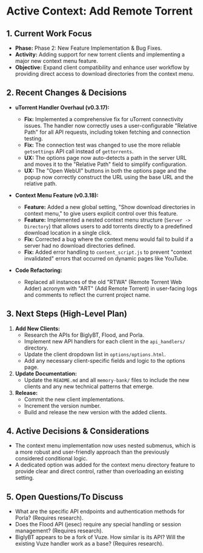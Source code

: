 # Active Context: Add Remote Torrent

## 1. Current Work Focus

-   **Phase:** Phase 2: New Feature Implementation & Bug Fixes.
-   **Activity:** Adding support for new torrent clients and implementing a major new context menu feature.
-   **Objective:** Expand client compatibility and enhance user workflow by providing direct access to download directories from the context menu.

## 2. Recent Changes & Decisions

-   **uTorrent Handler Overhaul (v0.3.17):**
    -   **Fix:** Implemented a comprehensive fix for uTorrent connectivity issues. The handler now correctly uses a user-configurable "Relative Path" for all API requests, including token fetching and connection testing.
    -   **Fix:** The connection test was changed to use the more reliable `getsettings` API call instead of `gettorrents`.
    -   **UX:** The options page now auto-detects a path in the server URL and moves it to the "Relative Path" field to simplify configuration.
    -   **UX:** The "Open WebUI" buttons in both the options page and the popup now correctly construct the URL using the base URL and the relative path.

-   **Context Menu Feature (v0.3.18):**
    -   **Feature:** Added a new global setting, "Show download directories in context menu," to give users explicit control over this feature.
    -   **Feature:** Implemented a nested context menu structure (`Server -> Directory`) that allows users to add torrents directly to a predefined download location in a single click.
    -   **Fix:** Corrected a bug where the context menu would fail to build if a server had no download directories defined.
    -   **Fix:** Added error handling to `content_script.js` to prevent "context invalidated" errors that occurred on dynamic pages like YouTube.

-   **Code Refactoring:**
    -   Replaced all instances of the old "RTWA" (Remote Torrent Web Adder) acronym with "ART" (Add Remote Torrent) in user-facing logs and comments to reflect the current project name.

## 3. Next Steps (High-Level Plan)

1.  **Add New Clients:**
    -   Research the APIs for BiglyBT, Flood, and Porla.
    -   Implement new API handlers for each client in the `api_handlers/` directory.
    -   Update the client dropdown list in `options/options.html`.
    -   Add any necessary client-specific fields and logic to the options page.
2.  **Update Documentation:**
    -   Update the `README.md` and all `memory-bank/` files to include the new clients and any new technical patterns that emerge.
3.  **Release:**
    -   Commit the new client implementations.
    -   Increment the version number.
    -   Build and release the new version with the added clients.

## 4. Active Decisions & Considerations

-   The context menu implementation now uses nested submenus, which is a more robust and user-friendly approach than the previously considered conditional logic.
-   A dedicated option was added for the context menu directory feature to provide clear and direct control, rather than overloading an existing setting.

## 5. Open Questions/To Discuss
-   What are the specific API endpoints and authentication methods for Porla? (Requires research).
-   Does the Flood API (jesec) require any special handling or session management? (Requires research).
-   BiglyBT appears to be a fork of Vuze. How similar is its API? Will the existing Vuze handler work as a base? (Requires research).
